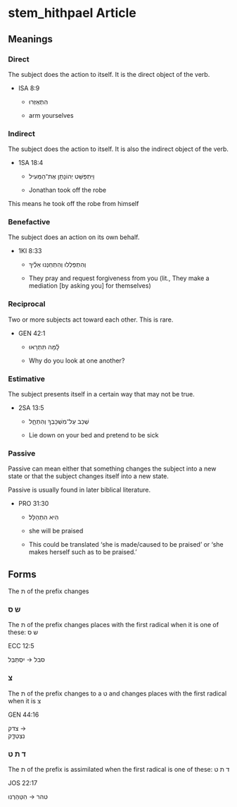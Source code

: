 # stem_hithpael Article

## Meanings

### Direct 

The subject does the action to itself. It is the direct object of the verb.

* ISA 8:9

    * הִתְאַזְּרוּ

    * arm yourselves 

### Indirect 

The subject does the action to itself. It is also the indirect object of the verb.

* 1SA 18:4

    * וַיִּתְפַּשֵּׁט יְהוֹנָתָן אֶת־הַמְּעִיל

    * Jonathan took off the robe 

This means he took off the robe from himself

### Benefactive  

The subject does an action on its own behalf.

* 1KI 8:33

    * וְהִתְפַּלְלוּ וְהִתְחַנְּנוּ אֵלֶ֫יךָ

    * They pray and request forgiveness from you (lit., They make a mediation [by asking you] for themselves)

### Reciprocal

Two or more subjects act toward each other. This is rare. 

* GEN 42:1

    * לָ֫מָּה תִּתְרָאוּ׃

    * Why do you look at one another? 

### Estimative

The subject presents itself in a certain way that may not be true.

* 2SA 13:5

    * שְׁכַב עַל־מִשְׁכָּבְךָ וְהִתְחָ֑ל

    * Lie down on your bed and pretend to be sick 

### Passive 

Passive can mean either that something changes the subject into a new state or that the subject changes itself into a new state. 

Passive is usually found in later biblical literature.	

* PRO 31:30

    * הִיא הִתְהַלָּל׃

    * she will be praised 

    * This could be translated ‘she is made/caused to be praised’ or ‘she makes herself such as to be praised.’ 

## Forms

The ת of the prefix changes 

### ש ס

The ת of the prefix changes places with the first radical when it is one of these: ש ס

ECC 12:5

סבל → 
יִסְתַּבֵּל

### צ

The ת of the prefix changes to a ט and changes places with the first radical when it is צ

GEN 44:16

צדק	→ 	
נִצְטַדָּ֑ק

### ד ת ט

The ת of the prefix is assimilated when the first radical is one of these: ד ת ט

JOS 22:17

טהר → 
הִטַּהַרְנוּ
